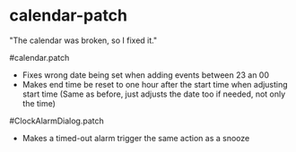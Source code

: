 calendar-patch
==============

"The calendar was broken, so I fixed it."

#calendar.patch
 - Fixes wrong date being set when adding events between 23 an 00
 - Makes end time be reset to one hour after the start time when adjusting start time
    (Same as before, just adjusts the date too if needed, not only the time)

#ClockAlarmDialog.patch
 - Makes a timed-out alarm trigger the same action as a snooze
 
